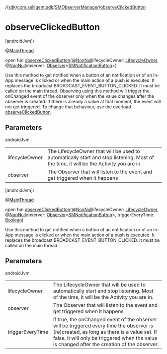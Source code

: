 //[sdk](../../../index.md)/[com.selligent.sdk](../index.md)/[SMObserverManager](index.md)/[observeClickedButton](observe-clicked-button.md)

# observeClickedButton

[androidJvm]\

@[MainThread](https://developer.android.com/reference/kotlin/androidx/annotation/MainThread.html)

open fun [observeClickedButton](observe-clicked-button.md)(@[NonNull](https://developer.android.com/reference/kotlin/androidx/annotation/NonNull.html)lifecycleOwner: [LifecycleOwner](https://developer.android.com/reference/kotlin/androidx/lifecycle/LifecycleOwner.html), @[NonNull](https://developer.android.com/reference/kotlin/androidx/annotation/NonNull.html)observer: [Observer](https://developer.android.com/reference/kotlin/androidx/lifecycle/Observer.html)&lt;[SMNotificationButton](../-s-m-notification-button/index.md)&gt;)

Use this method to get notified when a button of an notification or of an In-App message is clicked or when the main action of a push is executed. It replaces the broadcast BROADCAST_EVENT_BUTTON_CLICKED. It must be called on the main thread. Observing using this method will trigger the onChanged event of the observer only when the value changes after the observer is created. If there is already a value at that moment, the event will not get triggered. To change that behaviour, use the overload [observeClickedButton](observe-clicked-button.md)

## Parameters

androidJvm

| | |
|---|---|
| lifecycleOwner | The LifecycleOwner that will be used to automatically start and stop listening. Most of the time, it will be the Activity you are in. |
| observer | The Observer that will listen to the event and get triggered when it happens |

[androidJvm]\

@[MainThread](https://developer.android.com/reference/kotlin/androidx/annotation/MainThread.html)

open fun [observeClickedButton](observe-clicked-button.md)(@[NonNull](https://developer.android.com/reference/kotlin/androidx/annotation/NonNull.html)lifecycleOwner: [LifecycleOwner](https://developer.android.com/reference/kotlin/androidx/lifecycle/LifecycleOwner.html), @[NonNull](https://developer.android.com/reference/kotlin/androidx/annotation/NonNull.html)observer: [Observer](https://developer.android.com/reference/kotlin/androidx/lifecycle/Observer.html)&lt;[SMNotificationButton](../-s-m-notification-button/index.md)&gt;, triggerEveryTime: [Boolean](https://kotlinlang.org/api/latest/jvm/stdlib/kotlin/-boolean/index.html))

Use this method to get notified when a button of an notification or of an In-App message is clicked or when the main action of a push is executed. It replaces the broadcast BROADCAST_EVENT_BUTTON_CLICKED. It must be called on the main thread.

## Parameters

androidJvm

| | |
|---|---|
| lifecycleOwner | The LifecycleOwner that will be used to automatically start and stop listening. Most of the time, it will be the Activity you are in. |
| observer | The Observer that will listen to the event and get triggered when it happens |
| triggerEveryTime | if true, the onChanged event of the observer will be triggered every time the observer is (re)created, as long as there is a value set. If false, it will only be triggered when the value is changed after the creation of the observer. |
